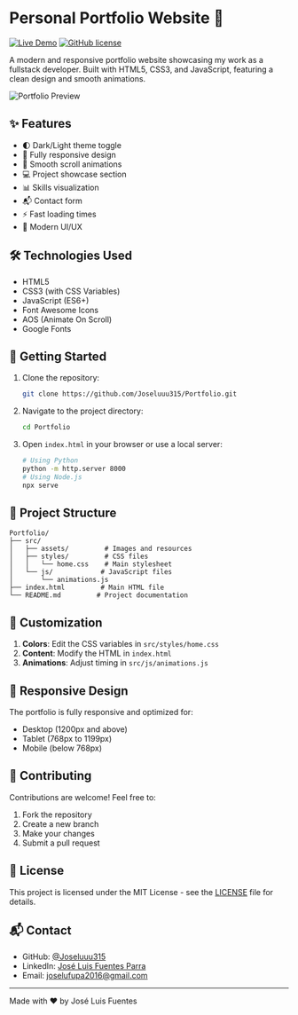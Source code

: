 # Personal Portfolio Website 🚀

[![Live Demo](https://img.shields.io/badge/demo-live-brightgreen.svg)](https://portfolio-joseluuu315s-projects.vercel.app/)
[![GitHub license](https://img.shields.io/github/license/Joseluuu315/Portfolio)](C:\Users\Josel\OneDrive\Documents\GitHub\Portfolio\LICENSE)

A modern and responsive portfolio website showcasing my work as a fullstack developer. Built with HTML5, CSS3, and JavaScript, featuring a clean design and smooth animations.

![Portfolio Preview](https://prnt.sc/s__QVykeWGWj)

## ✨ Features

- 🌓 Dark/Light theme toggle
- 📱 Fully responsive design
- 🎯 Smooth scroll animations
- 💻 Project showcase section
- 📊 Skills visualization
- 📬 Contact form
- ⚡ Fast loading times
- 🎨 Modern UI/UX

## 🛠️ Technologies Used

- HTML5
- CSS3 (with CSS Variables)
- JavaScript (ES6+)
- Font Awesome Icons
- AOS (Animate On Scroll)
- Google Fonts

## 🚀 Getting Started

1. Clone the repository:
   ```bash
   git clone https://github.com/Joseluuu315/Portfolio.git
   ```

2. Navigate to the project directory:
   ```bash
   cd Portfolio
   ```

3. Open `index.html` in your browser or use a local server:
   ```bash
   # Using Python
   python -m http.server 8000
   # Using Node.js
   npx serve
   ```

## 📂 Project Structure

```
Portfolio/
├── src/
│   ├── assets/         # Images and resources
│   ├── styles/         # CSS files
│   │   └── home.css    # Main stylesheet
│   └── js/            # JavaScript files
│       └── animations.js
├── index.html         # Main HTML file
└── README.md         # Project documentation
```

## 🎨 Customization

1. **Colors**: Edit the CSS variables in `src/styles/home.css`
2. **Content**: Modify the HTML in `index.html`
3. **Animations**: Adjust timing in `src/js/animations.js`

## 📱 Responsive Design

The portfolio is fully responsive and optimized for:
- Desktop (1200px and above)
- Tablet (768px to 1199px)
- Mobile (below 768px)

## 🤝 Contributing

Contributions are welcome! Feel free to:
1. Fork the repository
2. Create a new branch
3. Make your changes
4. Submit a pull request

## 📄 License

This project is licensed under the MIT License - see the [LICENSE](LICENSE) file for details.

## 📬 Contact

- GitHub: [@Joseluuu315](https://github.com/Joseluuu315)
- LinkedIn: [José Luis Fuentes Parra](https://www.linkedin.com/in/jos%C3%A9-luis-fuentes-parra-80bb96257/)
- Email: joselufupa2016@gmail.com

---

Made with ❤️ by José Luis Fuentes

